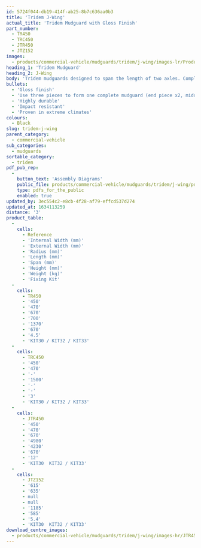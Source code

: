 ```yaml
---
id: 5724f044-db19-414f-ab25-8b7c636aa0b3
title: 'Tridem J-Wing'
actual_title: 'Tridem Mudguard with Gloss Finish'
part_number:
  - TR450
  - TRC450
  - JTR450
  - JTZ152
images:
  - products/commercial-vehicle/mudguards/tridem/j-wing/images-lr/Product_Image_776x776_(518x518_focus_area)-JTR450_01.jpg
heading_1: 'Tridem Mudguard'
heading_2: J-Wing
body: 'Tridem mudguards designed to span the length of two axles. Complete with a gloss finish.'
bullets:
  - 'Gloss finish'
  - 'Use three pieces to form one complete mudguard (end piece x2, middle piece x1)'
  - 'Highly durable'
  - 'Impact resistant'
  - 'Proven in extreme climates'
colours:
  - Black
slug: tridem-j-wing
parent_category:
  - commercial-vehicle
sub_categories:
  - mudguards
sortable_category:
  - tridem
pdf_pub_rep:
  -
    button_text: 'Assembly Diagrams'
    public_file: products/commercial-vehicle/mudguards/tridem/j-wing/pdf-lr/PIL-SAL-0018.pdf
    type: pdfs_for_the_public
    enabled: true
updated_by: 3ec554c2-e8cb-4f28-af79-effcd537d274
updated_at: 1634113259
distance: '3'
product_table:
  -
    cells:
      - Reference
      - 'Internal Width (mm)'
      - 'External Width (mm)'
      - 'Radius (mm)'
      - 'Length (mm)'
      - 'Span (mm)'
      - 'Height (mm)'
      - 'Weight (kg)'
      - 'Fixing Kit'
  -
    cells:
      - TR450
      - '450'
      - '470'
      - '670'
      - '700'
      - '1370'
      - '670'
      - '4.5'
      - 'KIT30 / KIT32 / KIT33'
  -
    cells:
      - TRC450
      - '450'
      - '470'
      - '-'
      - '1500'
      - '-'
      - '-'
      - '3'
      - 'KIT30 / KIT32 / KIT33'
  -
    cells:
      - JTR450
      - '450'
      - '470'
      - '670'
      - '4980'
      - '4230'
      - '670'
      - '12'
      - 'KIT30  KIT32 / KIT33'
  -
    cells:
      - JTZ152
      - '615'
      - '635'
      - null
      - null
      - '1185'
      - '585'
      - '5.4'
      - 'KIT30  KIT32 / KIT33'
download_centre_images:
  - products/commercial-vehicle/mudguards/tridem/j-wing/images-hr/JTR450_01.jpg
---
```

